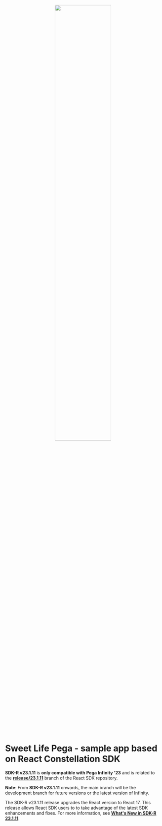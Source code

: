 <p align="center"><img width=60% src="docs/media/ReactSDK-Logo.png">

# Sweet Life Pega - sample app based on React Constellation SDK 

**SDK-R v23.1.11** is **only compatible with Pega Infinity '23** and is related to the [**release/23.1.11**](https://github.com/pegasystems/react-sdk/tree/release/23.1.11) branch of the React SDK repository.
<br>

**Note**: From **SDK-R v23.1.11** onwards, the main branch will be the development branch for future versions or the latest version of Infinity.

The SDK-R v23.1.11 release upgrades the React version to React 17. This release allows React SDK users to to take advantage of the latest SDK enhancements and fixes. For more information, see [ **What's New in SDK-R 23.1.11**](https://docs.pega.com/bundle/constellation-sdk/page/constellation-sdks/sdks/react-sdk-updates.html).
<br />
